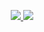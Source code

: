 <p align="center">
 
 <a href="https://en.wikipedia.org/wiki/Kitten">
      <img src="https://img.shields.io/badge/language-C%2B%2B-%23f34b7d.svg?style=for-the-badge&logo=appveyor"/>
    </a>
    <a href="https://en.wikipedia.org/wiki/Cheating_in_online_games">
      <img src="https://img.shields.io/badge/platform-Windows-0078d7.svg?style=for-the-badge&logo=appveyor"/>
    </a>
 
    
  </p>
